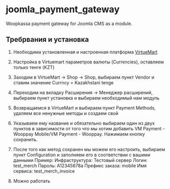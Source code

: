 # joomla_payment_gateway
Woopkassa payment gateway for Joomla CMS as a module.
## Требрвания и установка
1. Необходима установленная и настроенная платформа [VirtueMart](https://virtuemart.net/downloads)
2. Настройка в Virtuemart параметров валюты (Currencies), оставляем только тенге (KZT)
3. Заходим в VirtueMart -> Shop -> Shop, выбираем пункт Vendor и ставим значение Currncy = Kazakhstani tenge
4. Переходим на вкладку Расширения -> Менеджер расширений, выбираем пункт установка и выбираем необходимый нам модуль
5. Возвращаемся в VirtueMart и выбираем пункт Payment Methods, удаляем все ненужные методы и создаем свой
6. Указываем ему название и обязательно выбираем один из двух пунктов в зависимости от того что мы хотим добавить VM Payment - Wooppay Mobile/VM Payment - Wooppay. Нажимаем кнопку сохранить.
7. После того как метод сохранен мы можем его настроить, выбираем пункт Configuration и заполняем его в соответствии с вашими данными
    Пример:
    Инфраструктура: Тестовый сервер
    Логин: test_merch
    Пароль: A12345678a
    Префикс заказа: mobile
    Имя сервиса: test_merch_invoice

10. Можно работать

